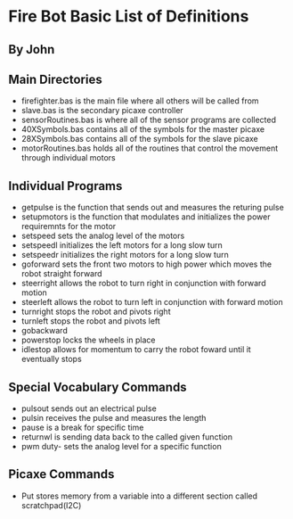Fire Bot Basic List of Definitions
==================================
By John
-------

Main Directories
----------------

* firefighter.bas is the main file where all others will be called from
* slave.bas is the secondary picaxe controller
* sensorRoutines.bas is where all of the sensor programs are collected
* 40XSymbols.bas contains all of the symbols for the master picaxe
* 28XSymbols.bas contains all of the symbols for the slave picaxe
* motorRoutines.bas holds all of the routines that control the movement through individual motors

Individual Programs
-------------------
* getpulse is the function that sends out and measures the returing pulse
* setupmotors is the function that modulates and initializes the power requiremnts for the motor
* setspeed sets the analog level of the motors
* setspeedl initializes the left motors for a long slow turn
* setspeedr initializes the right motors for a long slow turn
* goforward sets the front two motors to high power which moves the robot straight forward
* steerright allows the robot to turn right in conjunction with forward motion
* steerleft allows the robot to turn left in conjunction with forward motion
* turnright stops the robot and pivots right
* turnleft stops the robot and pivots left
* gobackward 
* powerstop locks the wheels in place
* idlestop allows for momentum to carry the robot foward until it eventually stops

Special Vocabulary Commands
---------------------------
* pulsout sends out an electrical pulse
* pulsin receives the pulse and measures the length
* pause is a break for specific time
* returnwl is sending data back to the called given function
* pwm duty- sets the analog level for a specific function

Picaxe Commands
---------------
* Put stores memory from a variable into a different section called scratchpad(I2C)

